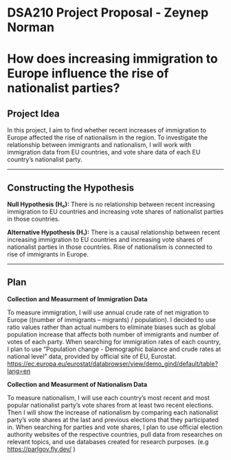 # DSA210 Project Proposal - Zeynep Norman
# How does increasing immigration to Europe influence the rise of nationalist parties?

## Project Idea
In this project, I aim to find whether recent increases of immigration to Europe affected the rise of nationalism in the region. To investigate the relationship between immigrants and nationalism, I will work with immigration data from EU countries, and vote share data of each EU country’s nationalist party. 

---

## Constructing the Hypothesis
**Null Hypothesis (H₀):** There is no relationship between recent increasing immigration to EU countries and increasing vote shares of nationalist parties in those countries.

**Alternative Hypothesis (H₁):** There is a causal relationship between recent increasing immigration to EU countries and increasing vote shares of nationalist parties in those countries. Rise of nationalism is connected to rise of immigrants in Europe. 

---

## Plan

**Collection and Measurment of Immigration Data**

To measure immigration, I will use annual crude rate of net migration to Europe ((number of immigrants – migrants) / population). I decided to use ratio values rather than actual numbers to eliminate biases such as global population increase that affects both number of immigrants and number of votes of each party. When searching for immigration rates of each country, I plan to use “Population change - Demographic balance and crude rates at national level” data, provided by official site of EU, Eurostat.  https://ec.europa.eu/eurostat/databrowser/view/demo_gind/default/table?lang=en 

**Collection and Measurment of Nationalism Data**

To measure nationalism, I will use each country’s most recent and most popular nationalist party’s vote shares from at least two recent elections. Then I will show the increase of nationalism by comparing each nationalist party’s vote shares at the last and previous elections that they participated in. When searching for parties and vote shares, I plan to use official election authority websites of the respective countries, pull data from researches on relevant topics, and use databases created for research purposes. (e.g  https://parlgov.fly.dev/ )
